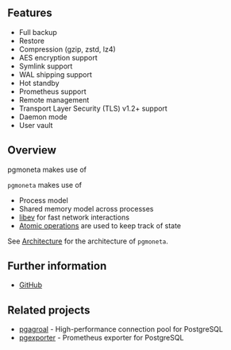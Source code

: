 Features
--------

*   Full backup
*   Restore
*   Compression (gzip, zstd, lz4)
*   AES encryption support
*   Symlink support
*   WAL shipping support
*   Hot standby
*   Prometheus support
*   Remote management
*   Transport Layer Security (TLS) v1.2+ support
*   Daemon mode
*   User vault

Overview
--------

pgmoneta makes use of

`pgmoneta` makes use of

* Process model
* Shared memory model across processes
* [libev](http://software.schmorp.de/pkg/libev.html) for fast network interactions
* [Atomic operations](https://en.cppreference.com/w/c/atomic) are used to keep track of state

See [Architecture](./ARCHITECTURE.md) for the architecture of `pgmoneta`.

Further information
-------------------

*   [GitHub](https://github.com/pgmoneta/pgmoneta)

Related projects
----------------

*   [pgagroal](https://agroal.github.io/pgagroal/) - High-performance connection pool for PostgreSQL
*   [pgexporter](https://pgexporter.github.io/) - Prometheus exporter for PostgreSQL